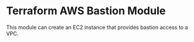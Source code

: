 # Terraform AWS Bastion Module

This module can create an EC2 instance that provides bastion access to a VPC.